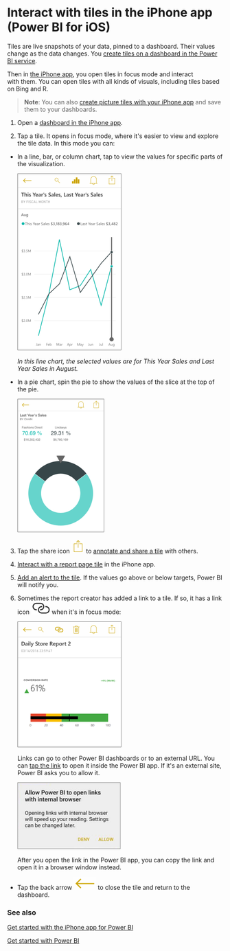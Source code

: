<properties 
   pageTitle="Interact with tiles in the iPhone app"
   description="Tiles are live snapshots of your data, pinned to a dashboard. Learn about interacting with tiles in the Power BI mobile app for iOS on your iPhone."
   services="powerbi" 
   documentationCenter="" 
   authors="maggiesMSFT" 
   manager="mblythe" 
   backup=""
   editor=""
   tags=""
   qualityFocus="no"
   qualityDate=""/>
 
<tags
   ms.service="powerbi"
   ms.devlang="NA"
   ms.topic="article"
   ms.tgt_pltfrm="NA"
   ms.workload="powerbi"
   ms.date="06/21/2016"
   ms.author="maggies"/>

# Interact with tiles in the iPhone app (Power BI for iOS)

Tiles are live snapshots of your data, pinned to a dashboard. Their values change as the data changes. You [create tiles on a dashboard in the Power BI service](powerbi-service-dashboard-tiles.md). 

Then in [the iPhone app](http://go.microsoft.com/fwlink/?LinkId=522062), you open tiles in focus mode and interact with them. You can open tiles with all kinds of visuals, including tiles based on Bing and R.

>**Note**: You can also [create picture tiles with your iPhone app](powerbi-mobile-picture-tiles-in-the-iphone-app.md) and save them to your dashboards.

1.  Open a [dashboard in the iPhone app](powerbi-mobile-dashboards-in-the-iphone-app.md).

2.  Tap a tile. It opens in focus mode, where it's easier to view and explore the tile data. In this mode you can:

   -   In a line, bar, or column chart, tap to view the values for specific parts of the visualization.

        ![](media/powerbi-mobile-tiles-in-the-iphone-app/power-bi-iphone-line-tile.png)

        *In this line chart, the selected values are for This Year Sales and Last Year Sales in August.*  

  -   In a pie chart, spin the pie to show the values of the slice at the top of the pie.

        ![](media/powerbi-mobile-tiles-in-the-iphone-app/PBI_iPhone_PieTileNew.png)

3.   Tap the share icon ![](media/powerbi-mobile-tiles-in-the-iphone-app/PBI_iPhoneShareTileIconNoBorder.png) to [annotate and share a tile](powerbi-mobile-annotate-and-share-a-tile-from-the-iphone-app.md) with others.

4.   [Interact with a report page tile](powerbi-mobile-report-page-tiles-in-the-iphone-app.md) in the iPhone app.

5.   [Add an alert to the tile](powerbi-mobile-set-data-alerts-in-the-iphone-app.md). If the values go above or below targets, Power BI will notify you.

6. Sometimes the report creator has added a link to a tile. If so, it has a link icon ![](media/powerbi-mobile-tiles-in-the-iphone-app/power-bi-iphone-link-icon.png) when it's in focus mode:

    ![](media/powerbi-mobile-tiles-in-the-iphone-app/power-bi-iphone-link-tile.png)

    Links can go to other Power BI dashboards or to an external URL. You can [tap the link](powerbi-service-edit-a-tile-in-a-dashboard.md#hyperlink) to open it inside the Power BI app. If it's an external site, Power BI asks you to allow it.
    
    ![](media/powerbi-mobile-tiles-in-the-iphone-app/PBI_Andr_OpenLinkMessage.png)

    After you open the link in the Power BI app, you can copy the link and open it in a browser window instead.


-   Tap the back arrow ![](media/powerbi-mobile-tiles-in-the-iphone-app/PBI_iPhoneBackArrowIcon.png) to close the tile and return to the dashboard.

### See also

[Get started with the iPhone app for Power BI](powerbi-mobile-iphone-app-get-started.md)

[Get started with Power BI](powerbi-service-get-started.md)
